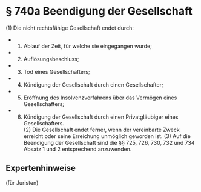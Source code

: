 # § 740a Beendigung der Gesellschaft
(1) Die nicht rechtsfähige Gesellschaft endet durch:
* 1. Ablauf der Zeit, für welche sie eingegangen wurde;
* 2. Auflösungsbeschluss;
* 3. Tod eines Gesellschafters;
* 4. Kündigung der Gesellschaft durch einen Gesellschafter;
* 5. Eröffnung des Insolvenzverfahrens über das Vermögen eines Gesellschafters;
* 6. Kündigung der Gesellschaft durch einen Privatgläubiger eines Gesellschafters.  
(2) Die Gesellschaft endet ferner, wenn der vereinbarte Zweck erreicht oder seine Erreichung unmöglich geworden ist.
(3) Auf die Beendigung der Gesellschaft sind die §§ 725, 726, 730, 732 und 734 Absatz 1 und 2 entsprechend anzuwenden.
## Expertenhinweise
(für Juristen)